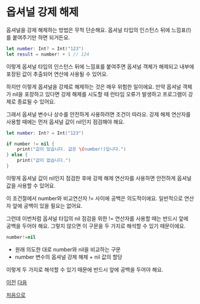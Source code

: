 # 옵셔널 강제 해제

옵셔널을 강제 해제하는 방법은 무척 단순해요. 옵셔널 타입의 인스턴스 뒤에 느낌표(!)를 붙여주기만 하면 되거든요.

```swift
let number: Int? = Int("123")
let result = number! + 1 // 124
```

이렇게 옵셔널 타입의 인스턴스 뒤에 느낌표를 붙여주면 옵셔널 객체가 해제되고 내부에 포장된 값이 추출되어 연산에 사용될 수 있어요.

하지만 이렇게 옵셔널을 강제로 해제하는 것은 매우 위험한 일이에요. 만약 옵셔널 객체가 nil을 포장하고 있다면 강제 해제를 시도할 때 런타임 오류가 발생하고 프로그램이 강제로 종료될 수 있어요.

그래서 옵셔널 변수나 상수를 안전하게 사용하려면 조건이 따라요. 강제 해제 연산자를 사용할 때에는 먼저 옵셔널 값이 nil인지 점검해야 해요.

```swift
let number: Int? = Int("123")

if number != nil {
    print("값이 있습니다. 값은 \(number!)입니다.")
} else {
    print("값이 없습니다.")
}
```

이렇게 옵셔널 값이 nil인지 점검한 후에 강제 해제 연산자를 사용하면 안전하게 옵셔널 값을 사용할 수 있어요.

이 조건절에서 number와 비교연산자 != 사이에 공백은 의도적이에요. 일반적으로 연산자 앞에 공백이 있을 필요는 없어요.

그런데 이번처럼 옵셔널 타입의 nil 점검을 위한 != 연산자를 사용할 때는 반드시 앞에 공백을 두어야 해요. 그렇지 않으면 이 구문을 두 가지로 해석할 수 있기 때문이에요.

```swift
number!=nil
```

- 원래 의도한 대로 number와 nil을 비교하는 구문
- number 변수의 옵셔널 강제 해제 + nil 값의 할당

이렇게 두 가지로 해석할 수 있기 때문에 반드시 앞에 공백을 두어야 해요.

[이전](https://github.com/MojitoBar/iOS-DeepDive/blob/main/%EA%BC%BC%EA%BC%BC%ED%95%9C_%EC%9E%AC%EC%9D%80%EC%94%A8%EC%9D%98_Swift_%EB%AC%B8%EB%B2%95%ED%8E%B8/6.2.md)
[다음](https://github.com/MojitoBar/iOS-DeepDive/blob/main/%EA%BC%BC%EA%BC%BC%ED%95%9C_%EC%9E%AC%EC%9D%80%EC%94%A8%EC%9D%98_Swift_%EB%AC%B8%EB%B2%95%ED%8E%B8/6.2.2.md)

[처음으로](https://github.com/MojitoBar/iOS-DeepDive/blob/main/%EA%BC%BC%EA%BC%BC%ED%95%9C_%EC%9E%AC%EC%9D%80%EC%94%A8%EC%9D%98_Swift_%EB%AC%B8%EB%B2%95%ED%8E%B8/README.md)
